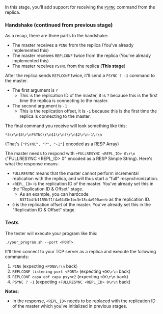 In this stage, you'll add support for receiving the [`PSYNC`](https://redis.io/commands/psync/) command from the replica.

### Handshake (continued from previous stage)

As a recap, there are three parts to the handshake:

- The master receives a `PING` from the replica (You've already implemented this)
- The master receives `REPLCONF` twice from the replica (You've already implemented this)
- The master receives `PSYNC` from the replica (**This stage**)

After the replica sends `REPLCONF` twice, it'll send a `PSYNC ? -1` command to the master.

- The first argument is `?`
  - This is the replication ID of the master, it is `?` because this is the first time the replica is connecting to the master.
- The second argument is `-1`
  - This is the replication offset, it is `-1` because this is the first time the replica is connecting to the master.

The final command you receive will look something like this:

```
*3\r\n$5\r\nPSYNC\r\n$1\r\n?\r\n$2\r\n-1\r\n
```

(That's `["PSYNC", "?", "-1"]` encoded as a RESP Array)

The master needs to respond with `+FULLRESYNC <REPL_ID> 0\r\n` ("FULLRESYNC <REPL_ID> 0" encoded as a RESP Simple String). Here's what
the response means:

- `FULLRESYNC` means that the master cannot perform incremental replication with the replica, and will thus start a "full" resynchronization.
- `<REPL_ID>` is the replication ID of the master. You've already set this in the "Replication ID & Offset" stage.
  - As an example, you can hardcode `8371b4fb1155b71f4a04d3e1bc3e18c4a990aeeb` as the replication ID.
- `0` is the replication offset of the master. You've already set this in the "Replication ID & Offset" stage.

### Tests

The tester will execute your program like this:

```
./your_program.sh --port <PORT>
```

It'll then connect to your TCP server as a replica and execute the following commands:

1. `PING` (expecting `+PONG\r\n` back)
2. `REPLCONF listening-port <PORT>` (expecting `+OK\r\n` back)
3. `REPLCONF capa eof capa psync2` (expecting `+OK\r\n` back)
4. `PSYNC ? -1` (expecting `+FULLRESYNC <REPL_ID> 0\r\n` back)

**Notes**:

- In the response, `<REPL_ID>` needs to be replaced with the replication ID of the master which you've initialized in previous stages.

